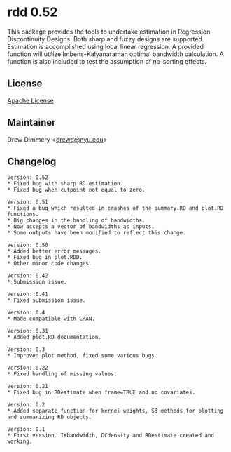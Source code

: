rdd 0.52
========

This package provides the tools to undertake estimation in Regression 
 Discontinuity Designs. Both sharp and fuzzy designs are supported. Estimation is 
 accomplished using local linear regression. A provided function will utilize 
 Imbens-Kalyanaraman optimal bandwidth calculation. A function is also included to 
 test the assumption of no-sorting effects.
 
 
License
-------

[Apache License](http://www.apache.org/licenses/LICENSE-2.0.html)
 
Maintainer
----------

Drew Dimmery <[drewd@nyu.edu](mailto:drewd@nyu.edu)>
 
Changelog
---------

    Version: 0.52
    * Fixed bug with sharp RD estimation.
	* Fixed bug when cutpoint not equal to zero.

    Version: 0.51
    * Fixed a bug which resulted in crashes of the summary.RD and plot.RD functions. 
	* Big changes in the handling of bandwidths. 
	* Now accepts a vector of bandwidths as inputs. 
	* Some outputs have been modified to reflect this change.
	
    Version: 0.50 
    * Added better error messages. 
	* Fixed bug in plot.RDD. 
	* Other minor code changes. 
	
    Version: 0.42
    * Submission issue. 
    
    Version: 0.41
    * Fixed submission issue. 
	
    Version: 0.4
    * Made compatible with CRAN. 
	
    Version: 0.31
    * Added plot.RD documentation. 
    
    Version: 0.3
    * Improved plot method, fixed some various bugs.
    
    Version: 0.22 
    * Fixed handling of missing values. 
    
    Version: 0.21 
    * Fixed bug in RDestimate when frame=TRUE and no covariates. 
    
    Version: 0.2 
    * Added separate function for kernel weights, S3 methods for plotting and summarizing RD objects.
	
    Version: 0.1 
    * First version. IKbandwidth, DCdensity and RDestimate created and working. 


